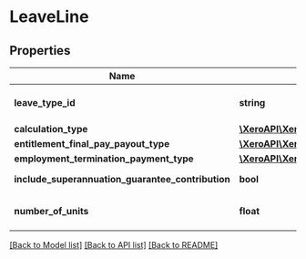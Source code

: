 # LeaveLine

## Properties
Name | Type | Description | Notes
------------ | ------------- | ------------- | -------------
**leave_type_id** | **string** | Xero leave type identifier | [optional] 
**calculation_type** | [**\XeroAPI\XeroPHP\Models\PayrollAu\LeaveLineCalculationType**](LeaveLineCalculationType.md) |  | [optional] 
**entitlement_final_pay_payout_type** | [**\XeroAPI\XeroPHP\Models\PayrollAu\EntitlementFinalPayPayoutType**](EntitlementFinalPayPayoutType.md) |  | [optional] 
**employment_termination_payment_type** | [**\XeroAPI\XeroPHP\Models\PayrollAu\EmploymentTerminationPaymentType**](EmploymentTerminationPaymentType.md) |  | [optional] 
**include_superannuation_guarantee_contribution** | **bool** | amount of leave line | [optional] 
**number_of_units** | **float** | Leave number of units | [optional] 

[[Back to Model list]](../README.md#documentation-for-models) [[Back to API list]](../README.md#documentation-for-api-endpoints) [[Back to README]](../README.md)


